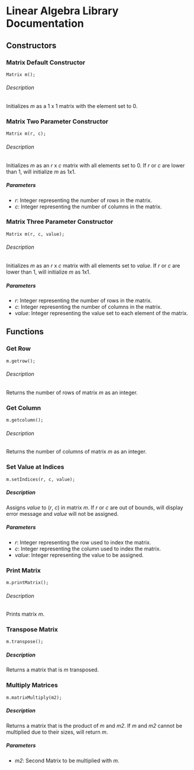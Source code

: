 # Linear Algebra Library Documentation



## Constructors


### Matrix Default Constructor
	
	Matrix m();

###### Description

Initializes *m* as a 1 x 1 matrix with the element set to 0.

### Matrix Two Parameter Constructor
	
	Matrix m(r, c);

###### Description

Initializes *m* as an *r* x *c* matrix with all elements set to 0. If *r* or *c* are lower than 1, will initialize *m* as 1x1.

##### Parameters	

- *r*: Integer representing the number of rows in the matrix.
- *c*: Integer representing the number of columns in the matrix.

### Matrix Three Parameter Constructor
	
	Matrix m(r, c, value);

###### Description
	
Initializes *m* as an *r* x *c* matrix with all elements set to *value*. If *r* or *c* are lower than 1, will initialize *m* as 1x1.

##### Parameters	

- *r*: Integer representing the number of rows in the matrix.
- *c*: Integer representing the number of columns in the matrix.
- *value*: Integer representing the value set to each element of the matrix.

## Functions


### Get Row
	
	m.getrow();

###### Description

Returns the number of rows of matrix *m* as an integer.

### Get Column
	
	m.getcolumn();

###### Description

Returns the number of columns of matrix *m* as an integer.

### Set Value at Indices
	
	m.setIndices(r, c, value);

##### Description
	
Assigns *value* to (*r*, *c*) in matrix *m*. If *r* or *c* are out of bounds, will display error message and *value* will not be assigned.

##### Parameters	

- *r*: Integer representing the row used to index the matrix.
- *c*: Integer representing the column used to index the matrix.
- *value*: Integer representing the value to be assigned.

### Print Matrix
	
	m.printMatrix();

###### Description

Prints matrix *m*.

### Transpose Matrix
	
	m.transpose();

##### Description
	
Returns a matrix that is *m* transposed.

### Multiply Matrices
	
	m.matrixMultiply(m2);

##### Description
	
Returns a matrix that is the product of *m* and *m2*. If *m* and *m2* cannot be multiplied due to their sizes, will return *m*.

##### Parameters	

- *m2*: Second Matrix to be multiplied with *m*.




	
